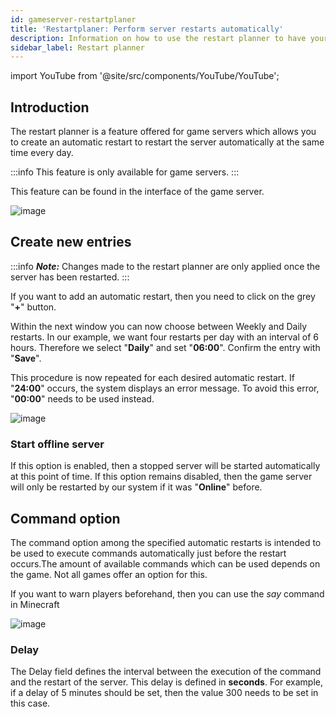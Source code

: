 ```yaml
---
id: gameserver-restartplaner
title: 'Restartplaner: Perform server restarts automatically'
description: Information on how to use the restart planner to have your ZAP-Hosting.com game server restarted automatically at predefined intervals - ZAP-Hosting.com documentation
sidebar_label: Restart planner
---
```


import YouTube from '@site/src/components/YouTube/YouTube';

## Introduction
The restart planner is a feature offered for game servers which allows you to create an automatic restart to restart the server automatically at the same time every day.

<YouTube videoId="bcsAePevPnY" title="How to setup a RESTART PLANNER for your Server!" description="Feel like you understand better when you see things in action?  We’ve got you! Dive into our video that breaks it all down for you. Whether you're in a rush or just prefer to soak up information in the most engaging way possible!"/>


:::info
This feature is only available for game servers.
:::

This feature can be found in the interface of the game server.

![image](https://user-images.githubusercontent.com/13604413/159171151-58a2ede5-609b-4d9d-b1fd-2e1640050b19.png)

## Create new entries

:::info
***Note:*** Changes made to the restart planner are only applied once the server has been restarted.
:::

If you want to add an automatic restart, then you need to click on the grey "**+**" button.

Within the next window you can now choose between Weekly and Daily restarts. In our example, we want four restarts per day with an interval of 6 hours. Therefore we select "**Daily**" and set "**06:00**". Confirm the entry with "**Save**".

This procedure is now repeated for each desired automatic restart. If "**24:00**" occurs, the system displays an error message. To avoid this error, "**00:00**" needs to be used instead.

![image](https://user-images.githubusercontent.com/13604413/159171159-94dfe1d5-e218-4e2a-b0fe-388a884b81d2.png)

###  Start offline server

If this option is enabled, then a stopped server will be started automatically at this point of time. If this option remains disabled, then the game server will only be restarted by our system if it was "**Online**" before.

## Command option

The command option among the specified automatic restarts is intended to be used to execute commands automatically just before the restart occurs.The amount of available commands which can be used depends on the game. Not all games offer an option for this.

If you want to warn players beforehand, then you can use the *say* command in Minecraft

![image](https://user-images.githubusercontent.com/13604413/159171163-7be2fa64-9219-4f36-802b-34eccc379894.png)

### Delay

The Delay field defines the interval between the execution of the command and the restart of the server. This delay is defined in **seconds**. For example, if a delay of 5 minutes should be set, then the value 300 needs to be set in this case. 
